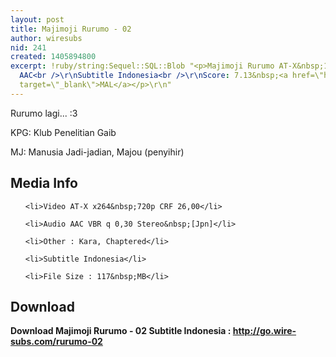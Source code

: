 ```yaml
---
layout: post
title: Majimoji Rurumo - 02
author: wiresubs
nid: 241
created: 1405894800
excerpt: !ruby/string:Sequel::SQL::Blob "<p>Majimoji Rurumo AT-X&nbsp;1280x720 x264
  AAC<br />\r\nSubtitle Indonesia<br />\r\nScore: 7.13&nbsp;<a href=\"http://myanimelist.net/anime/23945/Majimoji_Rurumo\"
  target=\"_blank\">MAL</a></p>\r\n"
---
```

<p class="rtecenter">Rurumo lagi...&nbsp;:3</p>

<p class="rtejustify">KPG: Klub Penelitian Gaib<br />
MJ: Manusia Jadi-jadian, Majou (penyihir)</p>

<h2>Media Info</h2>

<ul>
	<li>Video AT-X x264&nbsp;720p CRF 26,00</li>
	<li>Audio AAC VBR q 0,30 Stereo&nbsp;[Jpn]</li>
	<li>Other : Kara, Chaptered</li>
	<li>Subtitle Indonesia</li>
	<li>File Size : 117&nbsp;MB</li>
</ul>

<h2>Download</h2>

<p><strong>Download Majimoji Rurumo - 02&nbsp;Subtitle&nbsp;Indonesia&nbsp;:&nbsp;<a href="http://go.wire-subs.com/rurumo-02" target="_blank">http://go.wire-subs.com/rurumo-02</a></strong></p>

